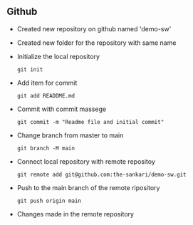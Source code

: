 ## Github

- Created new repository on github named 'demo-sw'
- Created new folder for the repository with same name
- Initialize the local repository

  ```
  git init
  ```

- Add item for commit
  ```
  git add READDME.md
  ```
- Commit with commit massege

  ```
  git commit -m "Readme file and initial commit"
  ```

- Change branch from master to main
  ```
  git branch -M main
  ```
- Connect local repository with remote repositoy
  ```
  git remote add git@github.com:the-sankari/demo-sw.git
  ```
- Push to the main branch of the remote ripository
  ```
  git push origin main
  ```
- Changes made in the remote repository
